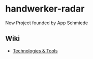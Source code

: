 # handwerker-radar
New Project founded by App Schmiede


## Wiki  
- [Technologies & Tools](https://github.com/zaheraldefai/handwerker-radar/wiki/Technologies-&-Tools)


